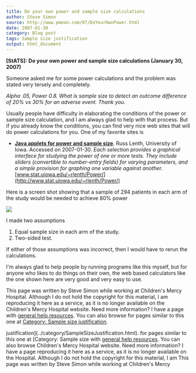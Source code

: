 ```yaml
---
title: Do your own power and sample size calculations
author: Steve Simon
source: http://www.pmean.com/07/DoYourOwnPower.html
date: 2007-01-30
category: Blog post
tags: Sample size justification
output: html_document
---
```

**[StATS]:** **Do your own power and sample size
calculations (January 30, 2007)**

Someone asked me for some power calculations and the problem was
stated very tersely and completely.

*Alpha .05, Power 0.8. What is sample size to detect an outcome
difference of 20% vs 30% for an adverse event. Thank you.*

Usually people have difficulty in elaborating the conditions of the
power or sample size calculation, and I am always glad to help with
that process. But if you already know the conditions, you can find
very nice web sites that will do power calculations for you. One of my
favorite sites is

-   **[Java applets for power and sample
    size](http://www.stat.uiowa.edu/~rlenth/Power/)**. Russ Lenth,
    University of Iowa. Accessed on 2007-01-30. *Each selection
    provides a graphical interface for studying the power of one or
    more tests. They include sliders (convertible to number-entry
    fields) for varying parameters, and a simple provision for
    graphing one variable against another.*
    [www.stat.uiowa.edu/~rlenth/Power/](http://www.stat.uiowa.edu/~rlenth/Power/)

Here is a screen shot showing that a sample of 294 patients in each
arm of the study would be needed to achieve 80% power

![](http://www.pmean.com/images/images/07/DoYourOwnPower01.gif)

I made two assumptions

1.  Equal sample size in each arm of the study.
2.  Two-sided test.

If either of those assumptions was incorrect, then I would have to
rerun the calculations.

I'm always glad to help people by running programs like this myself,
but for anyone who likes to do things on their own, the web based
calculators like the one shown here are very good and very easy to
use.

This page was written by Steve Simon while working at Children's Mercy
Hospital. Although I do not hold the copyright for this material, I am
reproducing it here as a service, as it is no longer available on the
Children's Mercy Hospital website. Need more information? I have a page
with [general help resources](../GeneralHelp.html). You can also browse
for pages similar to this one at [Category: Sample size
justification](../category/SampleSizeJustification.html).
<!---More--->
justification](../category/SampleSizeJustification.html).
for pages similar to this one at [Category: Sample size
with [general help resources](../GeneralHelp.html). You can also browse
Children's Mercy Hospital website. Need more information? I have a page
reproducing it here as a service, as it is no longer available on the
Hospital. Although I do not hold the copyright for this material, I am
This page was written by Steve Simon while working at Children's Mercy

<!---Do not use
**[StATS]:** **Do your own power and sample size
This page was written by Steve Simon while working at Children's Mercy
Hospital. Although I do not hold the copyright for this material, I am
reproducing it here as a service, as it is no longer available on the
Children's Mercy Hospital website. Need more information? I have a page
with [general help resources](../GeneralHelp.html). You can also browse
for pages similar to this one at [Category: Sample size
justification](../category/SampleSizeJustification.html).
--->

